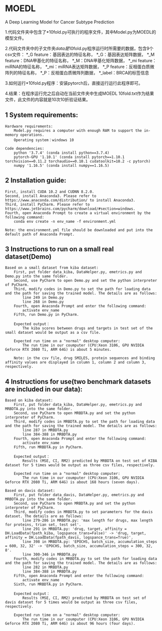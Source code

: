 # MOEDL

 A Deep Learning Model for Cancer Subtype Prediction

1.代码文件夹中包含了*10fold.py可执行的程序文件，其中Model.py为MOEDL的模型文件。

2.代码文件夹中的子文件夹*data是*10fold.py程序运行时所需要的数据，包含9个csv文件：
	  *_G feature：基因表达的特征名称，
	  *_G：基因表达矩阵数据，
	  *_M feature：DNA甲基化的特征名称，
	  *_M：DNA甲基化矩阵数据，
	  *_mi feature：miRNA的特征名称，
	  *_mi：miRNA表达矩阵数据，
	  *_P feature：反相蛋白质微阵列的特征名称，
	  *_P：反相蛋白质微阵列数据，
	  *_label：BRCA的标签信息

3.如何运行*10fold.py程序：安装pytorch后，直接运行运行此程序即可。

4.结果：在程序运行完之后自动在当前文件夹中生成MOEDL 10fold.txt作为结果文件，此文件的内容就是10次10折验证结果。  



## 1 System requirements:

```
Hardware requirements: 
	Model.py requires a computer with enough RAM to support the in-memory operations.
	Operating system：windows 10

Code dependencies:
	python '3.7.4' (conda install python==3.7.4)
	pytorch-GPU '1.10.1' (conda install pytorch==1.10.1 torchvision==0.11.2 torchaudio==0.10.1 cudatoolkit=10.2 -c pytorch)
	numpy '1.16.5' (conda install numpy==1.16.5)
```

## 2 Installation guide:

```
First, install CUDA 10.2 and CUDNN 8.2.0.
Second, install Anaconda3. Please refer to https://www.anaconda.com/distribution/ to install Anaconda3.
Third, install PyCharm. Please refer to https://www.jetbrains.com/pycharm/download/#section=windows.
Fourth, open Anaconda Prompt to create a virtual environment by the following command:
	conda env create -n env_name -f environment.yml

Note: the environment.yml file should be downloaded and put into the default path of Anaconda Prompt.
```

## 3 Instructions to run on a small real dataset(Demo)

```
Based on a small dataset from kiba dataset:
	First, put folder data_kiba, DataHelper.py, emetrics.py and Demo.py into the same folder.
	Second, use PyCharm to open Demo.py and set the python interpreter of PyCharm.
	Third, modify codes in Demo.py to set the path for loading data and the path for saving the trained model. The details are as follows:
		line 249 in Demo.py
		line 268 in Demo.py
	Fourth, open Anaconda Prompt and enter the following command:
		activate env_name
	Fifth, run Demo.py in PyCharm.

	Expected output：
		The kiba scores between drugs and targets in test set of the small dataset would be output as a csv file.
	
	Expected run time on a "normal" desktop computer:
		The run time in our coumputer (CPU:Xeon 3106, GPU NVIDIA Geforce RTX 2080 Ti, ARM 64G) is about 5 minutes.

	Note: in the csv file, drug SMILES, protein sequences and binding affinity values are displayed in column 1, column 2 and column 3, respectively. 
```

## 4 Instructions for use(two benchmark datasets are included in our data):

```
Based on kiba dataset:
	First, put folder data_kiba, DataHelper.py, emetrics.py and MRBDTA.py into the same folder.
	Second, use PyCharm to open MRBDTA.py and set the python interpreter of PyCharm.
	Third, modify codes in MRBDTA.py to set the path for loading data and the path for saving the trained model. The details are as follows:
		line 287 in MRBDTA.py
		line 384-388 in MRBDTA.py
	Fourth, open Anaconda Prompt and enter the following command:
		activate env_name
	Fifth, run MRBDTA.py in PyCharm.

	Expected output：
		Results (MSE, CI, RM2) predicted by MRBDTA on test set of KIBA dataset for 5 times would be output as three csv files, respectively.

	Expected run time on a "normal" desktop computer:
		The run time in our coumputer (CPU:Xeon 3106, GPU NVIDIA Geforce RTX 2080 Ti, ARM 64G) is about 168 hours (seven days).

Based on davis dataset:
	First, put folder data_davis, DataHelper.py, emetrics.py and MRBDTA.py into the same folder.
	Second, use PyCharm to open MRBDTA.py and set the python interpreter of PyCharm.
	Third, modify codes in MRBDTA.py to set parameters for the davis dataset. The details are as follows:
		line 279-286 in MRBDTA.py: 'max length for drugs, max length for proteins, trian set, test set'.
		line 291 in MRBDTA.py: 'drug, target, affinity = DH.LoadData(fpath_kiba, logspance_trans=False)' -> 'drug, target, affinity = DH.LoadData(fpath_davis, logspance_trans=True)'.
		line 398 in MRBDTA.py: 'EPOCHS, batch_size, accumulation_steps = 600, 32, 32' -> 'EPOCHS, batch_size, accumulation_steps = 300, 32, 8'.
		line 300-346 in MRBDTA.py
	Fourth, modify codes in MRBDTA.py to set the path for loading data and the path for saving the trained model. The details are as follows:
		line 282 in MRBDTA.py
		line 384-388 in MRBDTA.py
	Fifth, open Anaconda Prompt and enter the following command:
		activate env_name
	Sixth, run MRBDTA.py in PyCharm.

	Expected output：
		Results (MSE, CI, RM2) predicted by MRBDTA on test set of davis dataset for 5 times would be output as three csv files, respectively.

	Expected run time on a "normal" desktop computer:
		The run time in our coumputer (CPU:Xeon 3106, GPU NVIDIA Geforce RTX 2080 Ti, ARM 64G) is about 96 hours (four days).
```
